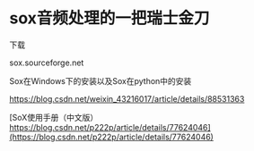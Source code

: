 

# sox音频处理的一把瑞士金刀

下载

sox.sourceforge.net










 Sox在Windows下的安装以及Sox在python中的安装

https://blog.csdn.net/weixin_43216017/article/details/88531363

[SoX使用手册（中文版）https://blog.csdn.net/p222p/article/details/77624046](https://blog.csdn.net/p222p/article/details/77624046)









































































